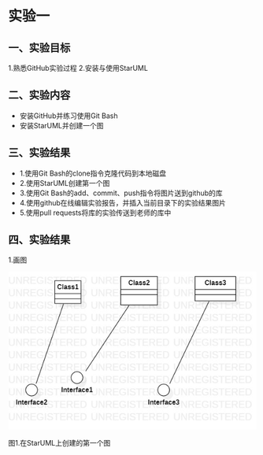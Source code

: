 # 实验一    

## 一、实验目标

1.熟悉GitHub实验过程
2.安装与使用StarUML

## 二、实验内容

- 安装GitHub并练习使用Git Bash
- 安装StarUML并创建一个图

## 三、实验结果

- 1.使用Git Bash的clone指令克隆代码到本地磁盘
- 2.使用StarUML创建第一个图
- 3.使用Git Bash的add、commit、push指令将图片送到github的库
- 4.使用github在线编辑实验报告，并插入当前目录下的实验结果图片
- 5.使用pull requests将库的实验传送到老师的库中
 ## 四、实验结果

 1.画图

![第一个UML图](./model1.jpg)

图1.在StarUML上创建的第一个图

